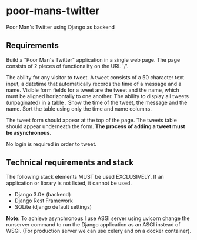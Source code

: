 # poor-mans-twitter
Poor Man's Twitter using Django as backend

## Requirements
Build a "Poor Man's Twitter" application in a single web page. The page consists of 2 pieces of functionality on the URL '/'.

The ability for any visitor to tweet. A tweet consists of a 50 character text input, a datetime that automatically records the time of a message and a name. Visible form fields for a tweet are the tweet and the name, which must be aligned horizontally to one another.
The ability to display all tweets (unpaginated) in a table . Show the time of the tweet, the message and the name. Sort the table using only the time and name columns.

The tweet form should appear at the top of the page. The tweets table should appear underneath the form. **The process of adding a tweet must be asynchronous**.

No login is required in order to tweet.
## Technical requirements and stack
The following stack elements MUST be used EXCLUSIVELY. If an application or library is not listed, it cannot be used.

* Django 3.0+ (backend)
* Django Rest Framework
* SQLite (django default settings)

**Note**: To achieve asynchronous I use ASGI server using uvicorn change the runserver command to run the Django application as an ASGI instead of WSGI. (For production server we can use celery and on a docker container).
